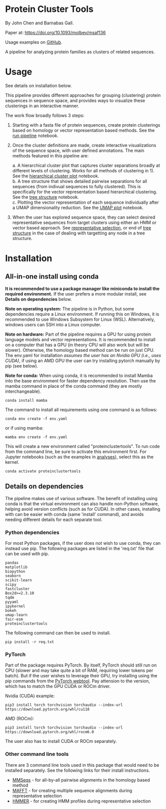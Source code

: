 # Protein Cluster Tools
By John Chen and Barnabas Gall. 

Paper at: https://doi.org/10.1093/molbev/msaf136

Usage examples on [GitHub](https://github.com/johnchen93/ProteinClusterTools).

A pipeline for analyzing protein families as clusters of related sequences.

# Usage
See details on installation below.  
  
This pipeline provides different approaches for grouping (clustering) protein sequences in sequence space, and provides ways to visualize these clusterings in an interactive manner. 

The work flow broadly follows 3 steps:  
1. Starting with a fasta file of protein sequences, create protein clusterings based on homology or vector representation based methods. See the [run pipeline](/analyses/run_pipeline.ipynb) notebook.
2. Once the cluster definitions are made, create interactive visualizations of the sequence space, with user defined annotations. The main methods featured in this pipeline are:  
    
    a. A hierarchical cluster plot that captures cluster separations broadly at different levels of clustering. Works for all methods of clustering in 1). See the [hierarchical cluster plot](/analyses/hierarchical_cluster_plot.ipynb) notebook.  
    b. A tree structure that shows detailed pairwise separations for all sequences (from indivual sequences to fully clustered). This is specifically for the vector representation based hierarchical clustering. See the [tree structure](/analyses/tree_structure.ipynb) notebook.  
    c. Plotting the vector representation of each sequence individually after a UMAP dimensionality reduction. See the [UMAP plot](/analyses/UMAP_plot.ipynb) notebook.
3. When the user has explored sequence space, they can select desired representative sequences from target clusters using either an HMM or vector based approach. See [representative selection](/analyses/representative_selection.ipynb), or end of [tree structure](/analyses/tree_structure.ipynb) in the case of dealing with targetting any node in a tree structure.
        

# Installation
## All-in-one install using conda
**It is recommended to use a package manager like miniconda to install the required environment.**  If the user prefers a more modular install, see **Details on dependencies** below.

**Note on operating system:** The pipeline is in Python, but some dependencies require a Linux environment. If running this on Windows, it is recommended to use Windows Subsystem for Linux (WSL). Alternatively, windows users can SSH into a Linux computer. 

**Note on hardware:** Part of the pipeline requires a GPU for using protein language models and vector representations. It is recommended to install on a computer that has a GPU (in theory CPU will also work but will be slower). Otherwise, the homology based method can be run on just CPU. The env.yaml for installation *assumes the user has an Nvidia GPU (i.e., uses CUDA)*, if using an AMD GPU the user can try installing pytorch manually by pip (see below).

**Note for conda:** When using conda, it is recommended to install Mamba into the base environment for faster dependency resolution. Then use the mamba command in place of the conda command (they are mostly interchangeable).
```
conda install mamba
```

The command to install all requirements using one command is as follows:
```
conda env create -f env.yaml
```
or if using mamba:
```
mamba env create -f env.yaml
```
This will create a new environment called "proteinclustertools". To run code from the command line, be sure to activate this environment first. For Jupyter notebooks (such as the examples in [analyses](analyses/)), select this as the kernel.
```
conda activate proteinclustertools
```

## Details on dependencies
The pipeline makes use of various software. The benefit of installing using conda is that the virtual environment can also handle non-Python software, helping avoid version conflicts (such as for CUDA). In other cases, installing with can be easier with conda (same 'install' command), and avoids needing different details for each separate tool.

### Python dependencies
For most Python packages, if the user does not wish to use conda, they can instead use pip. The following packages are listed in the 'req.txt' file that can be used with pip.
```
pandas
matplotlib
biopython
seaborn
scikit-learn
scipy
fastcluster
Box2d>=2.3.10
tqdm
pyyaml
ipykernel
bokeh
umap-learn
fair-esm
proteinclustertools
```
The following command can then be used to install.
```
pip install -r req.txt
```

### PyTorch
Part of the package requires PyTorch. By itself, PyTorch should still run on CPU (slower and may take quite a bit of RAM, requiring lower tokens per batch). But if the user wishes to leverage their GPU, try installing using the pip commands from the [PyTorch webtool](https://pytorch.org/get-started/locally/). Pay attension to the version, which has to match the GPU CUDA or ROCm driver.
  
Nvidia (CUDA) example:
```
pip3 install torch torchvision torchaudio --index-url https://download.pytorch.org/whl/cu118
```

AMD (ROCm):
```
pip3 install torch torchvision torchaudio --index-url https://download.pytorch.org/whl/rocm6.0
```

The user also has to install CUDA or ROCm separately.

### Other command line tools
There are 3 command line tools used in this package that would need to be installed separately. See the following links for their install instructions.
* [MMSeqs](https://github.com/soedinglab/MMseqs2) - for all-by-all pairwise alignments in the homology based method
* [MAFFT](https://mafft.cbrc.jp/alignment/software/) - for creating multiple sequence alignments during representative selection
* [HMMER](http://hmmer.org/documentation.html) - for creating HMM profiles during representative selection
